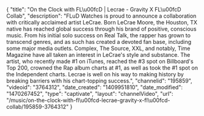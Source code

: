 {
    "title": "On the Clock with FL\u00fcD | Lecrae - Gravity X FL\u00fcD Collab",
    "description": "FLuD Watches is proud to announce a collaboration with critically acclaimed artist LeCrae. Born LeCrae Moore, the Houston, TX native has reached global success through his brand of positive, conscious music. From his initial solo success on Real Talk, the rapper has grown to transcend genres, and as such has created a devoted fan base, including some major media outlets. Complex, The Source, XXL, and notably, Time Magazine have all taken an interest in LeCrae's style and substance. The artist, who recently made #1 on iTunes, reached the #3 spot on Billboard's Top 200, crowned the Rap album charts at #1, as well as took the #1 spot on the Independent charts. Lecrae is well on his way to making history by breaking barriers with his chart-topping success.",
    "channelid": "195859",
    "videoid": "3764312",
    "date_created": "1409951810",
    "date_modified": "1470267452",
    "type": "captivate",
    "layout": "channelVideo",
    "url": "\/music\/on-the-clock-with-fl\u00fcd-lecrae-gravity-x-fl\u00fcd-collab\/195859-3764312"
}